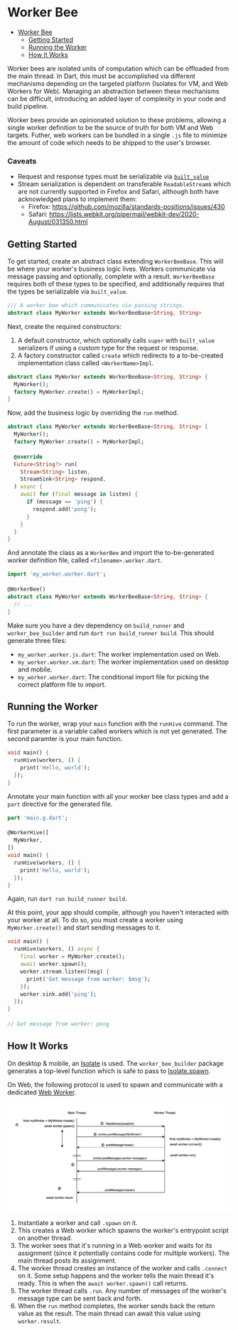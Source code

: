# Worker Bee

- [Worker Bee](#worker-bee)
  - [Getting Started](#getting-started)
  - [Running the Worker](#running-the-worker)
  - [How It Works](#how-it-works)

Worker bees are isolated units of computation which can be offloaded from the main thread. In Dart, this must be accomplished via different mechanisms depending on the targeted platform (Isolates for VM, and Web Workers for Web). Managing an abstraction between these mechanisms can be difficult, introducing an added layer of complexity in your code and build pipeline.

Worker bees provide an opinionated solution to these problems, allowing a single worker definition to be the source of truth for both VM and Web targets. Futher, web workers can be bundled in a single `.js` file to minimize the amount of code which needs to be shipped to the user's browser.

### Caveats
- Request and response types must be serializable via [`built_value`](https://pub.dev/packages/built_value)
- Stream serialization is dependent on transferable `ReadableStream`s which are not currently supported in Firefox and Safari, although both have acknowledged plans to implement them:
  - Firefox: https://github.com/mozilla/standards-positions/issues/430
  - Safari: https://lists.webkit.org/pipermail/webkit-dev/2020-August/031350.html

## Getting Started

To get started, create an abstract class extending `WorkerBeeBase`. This will be where your worker's business logic lives. Workers communicate via message passing and optionally, complete with a result. `WorkerBeeBase` requires both of these types to be specified, and additionally requires that the types be serializable via `built_value`.

```dart
/// A worker bee which communicates via passing strings.
abstract class MyWorker extends WorkerBeeBase<String, String>
```

Next, create the required constructors:
1. A default constructor, which optionally calls `super` with `built_value` serializers if using a custom type for the request or response.
2. A factory constructor called `create` which redirects to a to-be-created implementation class called `<WorkerName>Impl`.

```dart
abstract class MyWorker extends WorkerBeeBase<String, String> {
  MyWorker();
  factory MyWorker.create() = MyWorkerImpl;
}
```

Now, add the business logic by overriding the `run` method.

```dart
abstract class MyWorker extends WorkerBeeBase<String, String> {
  MyWorker();
  factory MyWorker.create() = MyWorkerImpl;
  
  @override
  Future<String?> run(
    Stream<String> listen,
    StreamSink<String> respond,
  ) async {
    await for (final message in listen) {
      if (message == 'ping') {
        respond.add('pong');
      }
    }
  }
}
```

And annotate the class as a `WorkerBee` and import the to-be-generated worker definition file, called `<filename>.worker.dart`.

```dart
import 'my_worker.worker.dart';

@WorkerBee()
abstract class MyWorker extends WorkerBeeBase<String, String> {
  // ...
}
```

Make sure you have a dev dependency on `build_runner` and `worker_bee_builder` and run `dart run build_runner build`. This should generate three files:
- `my_worker.worker.js.dart`: The worker implementation used on Web.
- `my_worker.worker.vm.dart`: The worker implementation used on desktop and mobile.
- `my_worker.worker.dart`: The conditional import file for picking the correct platform file to import.

## Running the Worker

To run the worker, wrap your `main` function with the `runHive` command. The first parameter is a variable called workers which is not yet generated. The second paramter is your main function.

```dart
void main() {
  runHive(workers, () {
    print('Hello, world');
  });
}
```

Annotate your main function with all your worker bee class types and add a `part` directive for the generated file.

```dart
part 'main.g.dart';

@WorkerHive([
  MyWorker,
])
void main() {
  runHive(workers, () {
    print('Hello, world');
  });
}
```

Again, run `dart run build_runner build`.

At this point, your app should compile, although you haven't interacted with your worker at all. To do so, you must create a worker using `MyWorker.create()` and start sending messages to it.

```dart
void main() {
  runHive(workers, () async {
    final worker = MyWorker.create();
    await worker.spawn();
    worker.stream.listen((msg) {
      print('Got message from worker: $msg');
    });
    worker.sink.add('ping');
  });
}

// Got message from worker: pong
```

## How It Works

On desktop & mobile, an [Isolate](https://api.dart.dev/stable/dart-isolate/Isolate-class.html) is used. The `worker_bee_builder` package generates a top-level function which is safe to pass to [Isolate.spawn](https://api.dart.dev/stable/dart-isolate/Isolate/spawn.html).

On Web, the following protocol is used to spawn and communicate with a dedicated [Web Worker](https://developer.mozilla.org/en-US/docs/Web/API/Web_Workers_API).

![Web Worker Protocol diagram](/docs/worker.png)

1. Instantiate a worker and call `.spawn` on it.
2. This creates a Web worker which spawns the worker's entrypoint script on another thread.
3. The worker sees that it's running in a Web worker and waits for its assignment (since it potentially contains code for multiple workers). The main thread posts its assignment.
4. The worker thread creates an instance of the worker and calls `.connect` on it. Some setup happens and the worker tells the main thread it's ready. This is when the `await worker.spawn()` call returns.
5. The worker thread calls `.run`. Any number of messages of the worker's message type can be sent back and forth.
6. When the `run` method completes, the worker sends back the return value as the result. The main thread can await this value using `worker.result`.
